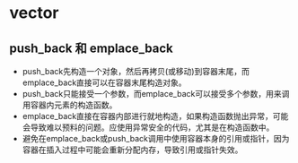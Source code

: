 # vector
## push_back 和 emplace_back
- push_back先构造一个对象，然后再拷贝(或移动)到容器末尾，而emplace_back直接可以在容器末尾构造对象。
- push_back只能接受一个参数，而emplace_back可以接受多个参数，用来调用容器内元素的构造函数。
- emplace_back直接在容器内部进行就地构造，如果构造函数抛出异常，可能会导致难以预料的问题。应使用异常安全的代码，尤其是在构造函数中。
- 避免在emplace_back或push_back调用中使用容器本身的引用或指针，因为容器在插入过程中可能会重新分配内存，导致引用或指针失效。
